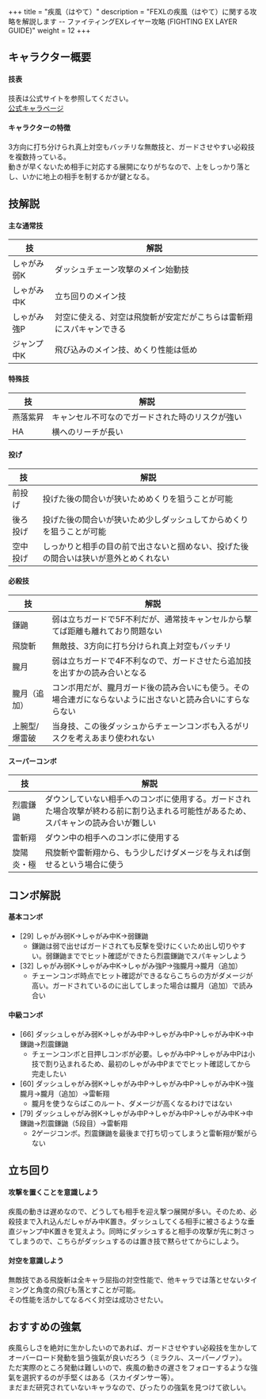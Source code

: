 +++
title = "疾風（はやて）"
description = "FEXLの疾風（はやて）に関する攻略を解説します -- ファイティングEXレイヤー攻略 (FIGHTING EX LAYER GUIDE)"
weight = 12
+++

## キャラクター概要

#### 技表

技表は公式サイトを参照してください。  
[公式キャラページ](http://www.arika.co.jp/product/fexl_hp/jp/chara_jp/fexl_jp_chara12.html)

#### キャラクターの特徴

3方向に打ち分けられ真上対空もバッチリな無敵技と、ガードさせやすい必殺技を複数持っている。  
動きが早くないため相手に対応する展開になりがちなので、上をしっかり落とし、いかに地上の相手を制するかが鍵となる。

## 技解説

#### 主な通常技

|技 |解説|
|---|----|
|しゃがみ弱K|ダッシュチェーン攻撃のメイン始動技|
|しゃがみ中K|立ち回りのメイン技|
|しゃがみ強P|対空に使える、対空は飛旋斬が安定だがこちらは雷斬翔にスパキャンできる|
|ジャンプ中K|飛び込みのメイン技、めくり性能は低め|

#### 特殊技

|技 |解説|
|---|----|
|燕落紫昇|キャンセル不可なのでガードされた時のリスクが強い|
|HA|横へのリーチが長い|

#### 投げ

|技 |解説|
|---|----|
|前投げ|投げた後の間合いが狭いためめくりを狙うことが可能|
|後ろ投げ|投げた後の間合いが狭いため少しダッシュしてからめくりを狙うことが可能|
|空中投げ|しっかりと相手の目の前で出さないと掴めない、投げた後の間合いは狭いが意外とめくれない|

#### 必殺技

|技 |解説|
|---|----|
|鎌鼬|弱は立ちガードで5F不利だが、通常技キャンセルから撃てば距離も離れており問題ない|
|飛旋斬|無敵技、3方向に打ち分けられ真上対空もバッチリ|
|朧月|弱は立ちガードで4F不利なので、ガードさせたら追加技を出すかの読み合いとなる|
|朧月（追加）|コンボ用だが、朧月ガード後の読み合いにも使う。その場合連ガにならないように出さないと読み合いにすらならない|
|上腕型/爆雷破|当身技、この後ダッシュからチェーンコンボも入るがリスクを考えあまり使われない|

#### スーパーコンボ

|技 |解説|
|---|----|
|烈震鎌鼬|ダウンしていない相手へのコンボに使用する。ガードされた場合攻撃が終わる前に割り込まれる可能性があるため、スパキャンの読み合いが難しい|
|雷斬翔|ダウン中の相手へのコンボに使用する|
|旋陽炎・極|飛旋斬や雷斬翔から、もう少しだけダメージを与えれば倒せるという場合に使う|

## コンボ解説

#### 基本コンボ

- [29] しゃがみ弱K→しゃがみ中K→弱鎌鼬
    - 鎌鼬は弱で出せばガードされても反撃を受けにくいため出し切りやすい。弱鎌鼬まででヒット確認ができたら烈震鎌鼬でスパキャンしよう
- [32] しゃがみ弱K→しゃがみ中K→しゃがみ強P→強朧月→朧月（追加）
    - チェーンコンボ時点でヒット確認ができるならこちらの方がダメージが高い。ガードされているのに出してしまった場合は朧月（追加）で読み合い

#### 中級コンボ

- [66] ダッシュしゃがみ弱K→しゃがみ中P→しゃがみ中P→しゃがみ中K→中鎌鼬→烈震鎌鼬
    - チェーンコンボと目押しコンボが必要。しゃがみ中P→しゃがみ中Pは小技で割り込まれるため、最初のしゃがみ中Pまででヒット確認してから完走したい
- [60] ダッシュしゃがみ弱K→しゃがみ中P→しゃがみ中P→しゃがみ中K→強朧月→朧月（追加）→雷斬翔
    - 朧月を使うならばこのルート、ダメージが高くなるわけではない
- [79] ダッシュしゃがみ弱K→しゃがみ中P→しゃがみ中P→しゃがみ中K→中鎌鼬→烈震鎌鼬（5段目）→雷斬翔
    - 2ゲージコンボ。烈震鎌鼬を最後まで打ち切ってしまうと雷斬翔が繋がらない

## 立ち回り

#### 攻撃を置くことを意識しよう

疾風の動きは遅めなので、どうしても相手を迎え撃つ展開が多い。そのため、必殺技まで入れ込んだしゃがみ中K置き。ダッシュしてくる相手に被さるような垂直ジャンプ中K置きを覚えよう。同時にダッシュすると相手の攻撃が先に刺さってしまうので、こちらがダッシュするのは置き技で黙らせてからにしよう。

#### 対空を意識しよう

無敵技である飛旋斬は全キャラ屈指の対空性能で、他キャラでは落とせないタイミングと角度の飛びも落とすことが可能。  
その性能を活かしてなるべく対空は成功させたい。

## おすすめの強氣

疾風らしさを絶対に生かしたいのであれば、ガードさせやすい必殺技を生かしてオーバーロード発動を狙う強氣が良いだろう（ミラクル、スーパーノヴァ）。    
ただ実際のところ発動は難しいので、疾風の動きの遅さをフォローするような強氣を選択するのが手堅くはある（スカイダンサー等）。  
まだまだ研究されていないキャラなので、ぴったりの強氣を見つけて欲しい。
